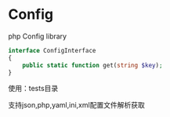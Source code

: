# Config
php Config library

```php
interface ConfigInterface
{
    public static function get(string $key);
}
```

使用：tests目录

支持json,php,yaml,ini,xml配置文件解析获取
